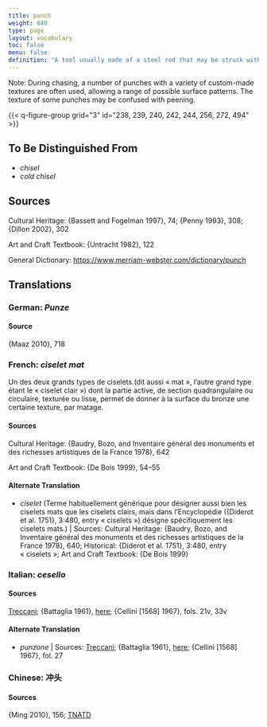```yaml
---
title: punch
weight: 640
type: page
layout: vocabulary
toc: false
menu: false
definition: "A tool usually made of a steel rod that may be struck with a hammer at one end in order to create a pattern in the surface of the sculpture with the other end by compressing the metal."
---
```


<div class="backmatter">
Note: During chasing, a number of punches with a variety of custom-made textures are often used, allowing a range of possible surface patterns. The texture of some punches may be confused with peening.
</div>

{{< q-figure-group grid="3" id="238, 239, 240, 242, 244, 256, 272, 494" >}}

## To Be Distinguished From

- *chisel*
- *cold chisel*

## Sources

Cultural Heritage: {Bassett and Fogelman 1997}, 74; {Penny 1993}, 308; {Dillon 2002}, 302

Art and Craft Textbook: {Untracht 1982}, 122

General Dictionary: <https://www.merriam-webster.com/dictionary/punch>

## Translations

<div class="accordion">

### **German**: *Punze*

#### Source

{Maaz 2010}, 718

### **French**: *ciselet mat*

Un des deux grands types de ciselets (dit aussi « mat », l’autre grand type étant le « ciselet clair ») dont la partie active, de section quadrangulaire ou circulaire, texturée ou lisse, permet de donner à la surface du bronze une certaine texture, par matage.

#### Sources

Cultural Heritage: {Baudry, Bozo, and Inventaire général des monuments et des richesses artistiques de la France 1978}, 642

Art and Craft Textbook: {De Bois 1999}, 54–55

#### Alternate Translation

- *ciselet* (Terme habituellement générique pour désigner aussi bien les ciselets mats que les ciselets clairs, mais dans l’Encyclopédie ({Diderot et al. 1751}, 3:480, entry « ciselets ») désigne spécifiquement les ciselets mats.) | Sources: Cultural Heritage: {Baudry, Bozo, and Inventaire général des monuments et des richesses artistiques de la France 1978}, 640; Historical: {Diderot et al. 1751}, 3:480, entry « ciselets »; Art and Craft Textbook: {De Bois 1999}

### **Italian**: *cesello*

#### Sources

[Treccani](https://www.treccani.it/vocabolario/cesello/); {Battaglia 1961}, [here](http://www.gdli.it/JPG/GDLI03/00000019.jpg); {Cellini [1568] 1967}, fols. 21v, 33v

#### Alternate Translation

- *punzone* | Sources: [Treccani](http://www.treccani.it/vocabolario/punzone/); {Battaglia 1961}, [here](http://www.gdli.it/pdf_viewer/Scripts/pdf.js/web/viewer.asp?file=/PDF/GDLI14/GDLI_14_ocr_1017.pdf&parola=punzone); {Cellini [1568] 1967}, fol. 27

### **Chinese**: 冲头

#### Sources

{Ming 2010}, 156; [TNATD](https://terms.naer.edu.tw/detail/625279/?index=1)

</div>
